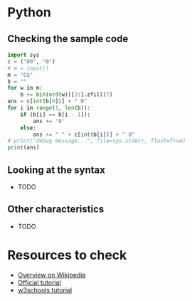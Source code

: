 # Python

## Checking the sample code

```python runnable
import sys
c = ("00", "0")
# m = input()
m = "CG"
b = ""
for w in m:
    b += bin(ord(w))[2:].zfill(7)
ans = c[int(b[0])] + " 0"
for i in range(1, len(b)):
    if (b[i] == b[i - 1]):
        ans += '0'
    else:
        ans += " " + c[int(b[i])] + " 0"
# print("debug message...", file=sys.stderr, flush=True)
print(ans)
```

## Looking at the syntax

- TODO

## Other characteristics

- TODO

# Resources to check

- [Overview on Wikipedia](https://en.wikipedia.org/wiki/Python_(programming_language))
- [Official tutorial](https://docs.python.org/3/tutorial/index.html)
- [w3schools tutorial](https://www.w3schools.com/python/)
